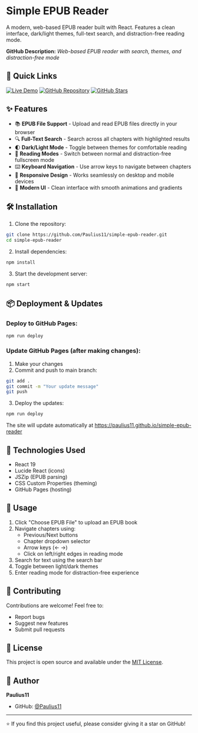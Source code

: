 # Simple EPUB Reader

A modern, web-based EPUB reader built with React. Features a clean interface, dark/light themes, full-text search, and distraction-free reading mode.

**GitHub Description:** *Web-based EPUB reader with search, themes, and distraction-free mode*

## 🚀 Quick Links

[![Live Demo](https://img.shields.io/badge/🚀_Live_Demo-Visit_Site-blue?style=for-the-badge&logo=vercel)](https://paulius11.github.io/simple-epub-reader)
[![GitHub Repository](https://img.shields.io/badge/📂_GitHub-View_Code-black?style=for-the-badge&logo=github)](https://github.com/Paulius11/simple-epub-reader)
[![GitHub Stars](https://img.shields.io/github/stars/Paulius11/simple-epub-reader?style=for-the-badge&logo=github)](https://github.com/Paulius11/simple-epub-reader/stargazers)

## ✨ Features

- 📚 **EPUB File Support** - Upload and read EPUB files directly in your browser
- 🔍 **Full-Text Search** - Search across all chapters with highlighted results
- 🌓 **Dark/Light Mode** - Toggle between themes for comfortable reading
- 📖 **Reading Modes** - Switch between normal and distraction-free fullscreen mode
- ⌨️ **Keyboard Navigation** - Use arrow keys to navigate between chapters
- 📱 **Responsive Design** - Works seamlessly on desktop and mobile devices
- 🎨 **Modern UI** - Clean interface with smooth animations and gradients

## 🛠️ Installation

1. Clone the repository:
```bash
git clone https://github.com/Paulius11/simple-epub-reader.git
cd simple-epub-reader
```

2. Install dependencies:
```bash
npm install
```

3. Start the development server:
```bash
npm start
```

## 📦 Deployment & Updates

### Deploy to GitHub Pages:
```bash
npm run deploy
```

### Update GitHub Pages (after making changes):
1. Make your changes
2. Commit and push to main branch:
```bash
git add .
git commit -m "Your update message"
git push
```
3. Deploy the updates:
```bash
npm run deploy
```

The site will update automatically at https://paulius11.github.io/simple-epub-reader

## 🔧 Technologies Used

- React 19
- Lucide React (icons)
- JSZip (EPUB parsing)
- CSS Custom Properties (theming)
- GitHub Pages (hosting)

## 📝 Usage

1. Click "Choose EPUB File" to upload an EPUB book
2. Navigate chapters using:
   - Previous/Next buttons
   - Chapter dropdown selector
   - Arrow keys (← →)
   - Click on left/right edges in reading mode
3. Search for text using the search bar
4. Toggle between light/dark themes
5. Enter reading mode for distraction-free experience

## 🤝 Contributing

Contributions are welcome! Feel free to:
- Report bugs
- Suggest new features
- Submit pull requests

## 📄 License

This project is open source and available under the [MIT License](LICENSE).

## 👤 Author

**Paulius11**

- GitHub: [@Paulius11](https://github.com/Paulius11)

---

⭐ If you find this project useful, please consider giving it a star on GitHub!